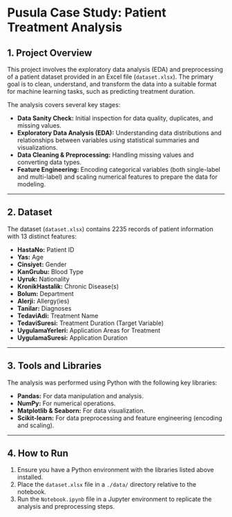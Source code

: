 # Pusula Case Study: Patient Treatment Analysis

## 1. Project Overview

This project involves the exploratory data analysis (EDA) and preprocessing of a patient dataset provided in an Excel file (`dataset.xlsx`). The primary goal is to clean, understand, and transform the data into a suitable format for machine learning tasks, such as predicting treatment duration.

The analysis covers several key stages:
* **Data Sanity Check:** Initial inspection for data quality, duplicates, and missing values.
* **Exploratory Data Analysis (EDA):** Understanding data distributions and relationships between variables using statistical summaries and visualizations.
* **Data Cleaning & Preprocessing:** Handling missing values and converting data types.
* **Feature Engineering:** Encoding categorical variables (both single-label and multi-label) and scaling numerical features to prepare the data for modeling.

---

## 2. Dataset

The dataset (`dataset.xlsx`) contains 2235 records of patient information with 13 distinct features:

* **HastaNo:** Patient ID
* **Yas:** Age
* **Cinsiyet:** Gender
* **KanGrubu:** Blood Type
* **Uyruk:** Nationality
* **KronikHastalik:** Chronic Disease(s)
* **Bolum:** Department
* **Alerji:** Allergy(ies)
* **Tanilar:** Diagnoses
* **TedaviAdi:** Treatment Name
* **TedaviSuresi:** Treatment Duration (Target Variable)
* **UygulamaYerleri:** Application Areas for Treatment
* **UygulamaSuresi:** Application Duration

---

## 3. Tools and Libraries

The analysis was performed using Python with the following key libraries:
* **Pandas:** For data manipulation and analysis.
* **NumPy:** For numerical operations.
* **Matplotlib & Seaborn:** For data visualization.
* **Scikit-learn:** For data preprocessing and feature engineering (encoding and scaling).

---

## 4. How to Run

1.  Ensure you have a Python environment with the libraries listed above installed.
2.  Place the `dataset.xlsx` file in a `./data/` directory relative to the notebook.
3.  Run the `Notebook.ipynb` file in a Jupyter environment to replicate the analysis and preprocessing steps.